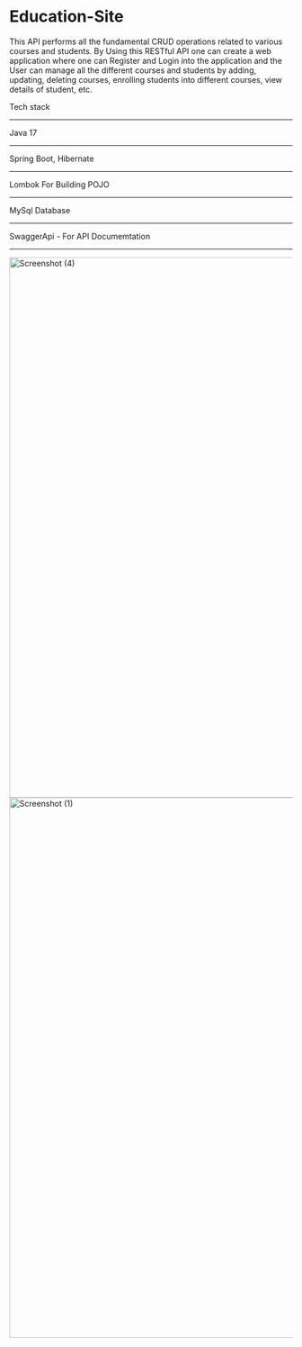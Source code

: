 # Education-Site
 This API performs all the fundamental CRUD operations related to various courses and students.
 By Using this RESTful API one can create a web application where one can Register and Login into the application and the User can manage all the different courses and students by adding, updating, deleting courses, enrolling students into different courses, view details of student, etc.

Tech stack
______________________
Java 17
_____
Spring Boot, Hibernate
_______
Lombok For Building POJO
______________
MySql Database
______________
SwaggerApi - For API Documemtation
_________________
<img width="960" alt="Screenshot (4)" src="https://github.com/Pankhurisriv/Eductation-Site/assets/82195102/937a85a4-1197-460b-8a29-3ed6a16e81e8">

<img width="960" alt="Screenshot (1)" src="https://github.com/Pankhurisriv/Eductation-Site/assets/82195102/6caad1ab-ed6c-4a9e-b3d6-b420dbad6c8f">
